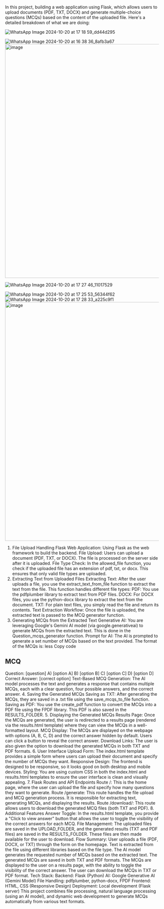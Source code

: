 In this project, building a web application using Flask, which allows users to upload documents (PDF, TXT, DOCX) and generate multiple-choice questions (MCQs) based on the content of the uploaded file. Here's a detailed breakdown of what we are doing:


![WhatsApp Image 2024-10-20 at 17 18 59_dd44d295](https://github.com/user-attachments/assets/0252bcde-1236-4fc9-951c-c100ef89bc12)

![WhatsApp Image 2024-10-20 at 16 38 36_8afb3a67](https://github.com/user-attachments/assets/4e3824d9-d9ee-4947-a379-947ea40be99e)
<img width="767" alt="image" src="https://github.com/user-attachments/assets/2f303730-bb63-4561-80c7-a84d90edbf8d">

![WhatsApp Image 2024-10-20 at 17 27 46_11017529](https://github.com/user-attachments/assets/201e714d-967f-4faf-91a6-0534e36557a4)

![WhatsApp Image 2024-10-20 at 17 25 53_56344f62](https://github.com/user-attachments/assets/80d87df8-2896-458c-925a-77317fb53388)
![WhatsApp Image 2024-10-20 at 17 28 33_a225c9f1](https://github.com/user-attachments/assets/d7a23554-a215-4d89-a81c-38a9a27a2f46)
<img width="783" alt="image" src="https://github.com/user-attachments/assets/6fe2cc87-b422-400f-babd-6f1911fbf2e0">

1. File Upload Handling
Flask Web Application: Using Flask as the web framework to build the backend.
File Upload: Users can upload a document (PDF, TXT, or DOCX). The file is processed on the server side after it is uploaded.
File Type Check: In the allowed_file function, you check if the uploaded file has an extension of pdf, txt, or docx. This ensures that only valid file types are uploaded.
2. Extracting Text from Uploaded Files
Extracting Text: After the user uploads a file, you use the extract_text_from_file function to extract the text from the file. This function handles different file types:
PDF: You use the pdfplumber library to extract text from PDF files.
DOCX: For DOCX files, you use the python-docx library to extract the text from the document.
TXT: For plain text files, you simply read the file and return its contents.
Text Extraction Workflow: Once the file is uploaded, the extracted text is passed to the MCQ generator function.
3. Generating MCQs from the Extracted Text
Generative AI: You are leveraging Google's Gemini AI model (via google.generativeai) to generate MCQs from the extracted text. This is done in the Question_mcqs_generator function.
Prompt for AI: The AI is prompted to generate a set number of MCQs based on the text provided. The format of the MCQs is:
less
Copy code
## MCQ
Question: [question]
A) [option A]
B) [option B]
C) [option C]
D) [option D]
Correct Answer: [correct option]
Text-Based MCQ Generation: The AI model processes the text and generates a response that contains multiple MCQs, each with a clear question, four possible answers, and the correct answer.
4. Saving the Generated MCQs
Saving as TXT: After generating the MCQs, they are saved in a .txt file using the save_mcqs_to_file function.
Saving as PDF: You use the create_pdf function to convert the MCQs into a PDF file using the FPDF library. This PDF is also saved in the RESULTS_FOLDER.
5. Displaying the Generated MCQs
Results Page: Once the MCQs are generated, the user is redirected to a results page (rendered via the results.html template) where they can view the MCQs in a well-formatted layout.
MCQ Display: The MCQs are displayed on the webpage with options (A, B, C, D) and the correct answer hidden by default. Users can click a button to reveal the correct answer.
Download Links: The user is also given the option to download the generated MCQs in both TXT and PDF formats.
6. User Interface
Upload Form: The index.html template provides a simple form where users can upload their document and specify the number of MCQs they want.
Responsive Design: The frontend is designed to be responsive, so it looks good on both desktop and mobile devices.
Styling: You are using custom CSS in both the index.html and results.html templates to ensure the user interface is clean and visually appealing.
7. Flask Routes and API Endpoints
Route /: This is the home page, where the user can upload the file and specify how many questions they want to generate.
Route /generate: This route handles the file upload and MCQ generation process. It is responsible for extracting text, generating MCQs, and displaying the results.
Route /download/<filename>: This route allows users to download the generated MCQ files (both TXT and PDF).
8. Additional Features
Answer Toggle: In the results.html template, you provide a "Click to view answer" button that allows the user to toggle the visibility of the correct answers for each MCQ.
File Management: The uploaded files are saved in the UPLOAD_FOLDER, and the generated results (TXT and PDF files) are saved in the RESULTS_FOLDER. These files are then made available for the user to download.
Flow Summary:
User uploads a file (PDF, DOCX, or TXT) through the form on the homepage.
Text is extracted from the file using different libraries based on the file type.
The AI model generates the requested number of MCQs based on the extracted text.
The generated MCQs are saved in both TXT and PDF formats.
The MCQs are displayed to the user on a results page, with the ability to toggle the visibility of the correct answer.
The user can download the MCQs in TXT or PDF format.
Tech Stack:
Backend: Flask (Python)
AI: Google Generative AI (Gemini Model)
File Handling: pdfplumber, python-docx, FPDF
Frontend: HTML, CSS (Responsive Design)
Deployment: Local development (Flask server)
This project combines file processing, natural language processing (using an AI model), and dynamic web development to generate MCQs automatically from various text formats.
